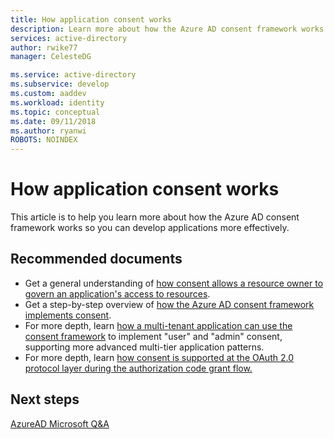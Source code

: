 ```yaml
---
title: How application consent works
description: Learn more about how the Azure AD consent framework works to see how you can use it when developing applications on Azure AD
services: active-directory
author: rwike77
manager: CelesteDG

ms.service: active-directory
ms.subservice: develop
ms.custom: aaddev 
ms.workload: identity
ms.topic: conceptual
ms.date: 09/11/2018
ms.author: ryanwi
ROBOTS: NOINDEX
---
```


# How application consent works

This article is to help you learn more about how the Azure AD consent framework works so you can develop applications more effectively.

## Recommended documents

- Get a general understanding of [how consent allows a resource owner to govern an application's access to resources](./developer-glossary.md#consent).
- Get a step-by-step overview of [how the Azure AD consent framework implements consent](./quickstart-register-app.md).
- For more depth, learn [how a multi-tenant application can use the consent framework](./howto-convert-app-to-be-multi-tenant.md) to implement "user" and "admin" consent, supporting more advanced multi-tier application patterns.
- For more depth, learn [how consent is supported at the OAuth 2.0 protocol layer during the authorization code grant flow.](../azuread-dev/v1-protocols-oauth-code.md#request-an-authorization-code)

## Next steps
[AzureAD Microsoft Q&A](/answers/topics/azure-active-directory.html)